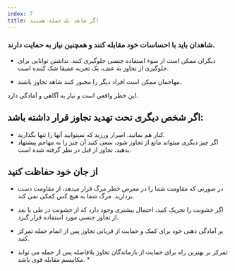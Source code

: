 ```yaml
---
index: 7
title: اگر شاهد یک حمله هستید
---
```

### شاهدان باید با احساسات خود مقابله کنند و همچنین نیاز به حمایت دارند.

*   دیگران ممکن است از سوء استفاده جنسی جلوگیری کنند. نداشتن توانایی برای جلوگیری از تجاوز به عنف، یک تجربه عمیقا شک کننده است.

*   مهاجمان ممکن است افراد دیگر را مجبور کنند شاهد تجاوز باشند.

این خطر واقعی است و نیاز به آگاهی و آمادگی دارد.

## اگر شخص دیگری تحت تهدید تجاوز قرار داشته باشد:

*   کنار هم بمانید. اصرار ورزید که نمیتوانید آنها را تنها بگذارید.
*   اگر چیز دیگری میتواند مانع از تجاوز شود، سعی کنید آن چیز را به مهاجم پیشنهاد بدهید.
تجاوز از قبل در نظر گرفته شده است.

## از جان خود حفاظت کنید

*   در صورتی که مقاومت شما را در معرض خطر مرگ قرار میدهد، از مقاومت دست بردارید. مرگ شما به هیچ کس کمکی نمی کند.
*   اگر خشونت را تحریک کنید، احتمال بیشتری وجود دارد که از خشونت در طی یا بعد از تجاوز جنسی مورد استفاده قرار گیرد.
*   بر آمادگی ذهنی خود برای کمک و حمایت از قربانی تجاوز پس از اتمام حمله تمرکز کنید.

* تمرکز بر بهترین راه برای حمایت از بازماندگان تجاوز بلافاصله پس از حمله می تواند مکانیسم مقابله قوی باشد. *
